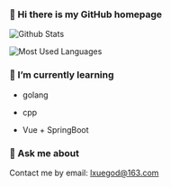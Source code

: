 ### 👋 Hi there is my GitHub homepage


![Github Stats](https://github-readme-stats.vercel.app/api?username=lxuegod&show_icons=true&theme=dark&count_private=true)

    
 
    
![Most Used Languages](https://github-readme-stats.vercel.app/api/top-langs/?username=lxuegod&theme=dark&layout=compact)


### 🌱 I’m currently learning

+ golang

+ cpp

+ Vue + SpringBoot


### 💬 Ask me about

Contact me by email: [lxuegod@163.com](lxuegod@163.com)

<!--
**lxuegod/lxuegod** is a ✨ _special_ ✨ repository because its `README.md` (this file) appears on your GitHub profile.

Here are some ideas to get you started:

- 🔭 I’m currently working on ...
- 🌱 I’m currently learning ...
- 👯 I’m looking to collaborate on ...
- 🤔 I’m looking for help with ...
- 💬 Ask me about ...
- 📫 How to reach me: ...
- 😄 Pronouns: ...
- ⚡ Fun fact: ...
-->
